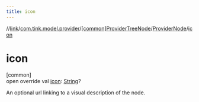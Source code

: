 ```yaml
---
title: icon
---
```

//[link](../../../../index.html)/[com.tink.model.provider](../../index.html)/[[common]ProviderTreeNode](../index.html)/[ProviderNode](index.html)/[icon](icon.html)



# icon



[common]\
open override val [icon](icon.html): [String](https://kotlinlang.org/api/latest/jvm/stdlib/kotlin/-string/index.html)?



An optional url linking to a visual description of the node.




